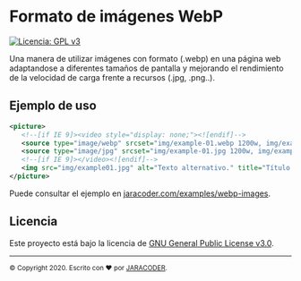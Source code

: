 # Formato de imágenes WebP
[![Licencia: GPL v3](https://img.shields.io/badge/License-GPLv3-blue.svg)](https://www.gnu.org/licenses/gpl-3.0)

Una manera de utilizar imágenes con formato (.webp) en una página web adaptandose a diferentes tamaños de pantalla y mejorando el rendimiento de la velocidad de carga frente a recursos (.jpg, .png..). 

## Ejemplo de uso
```XML
<picture>
   <!--[if IE 9]><video style="display: none;"><![endif]-->
   <source type="image/webp" srcset="img/example-01.webp 1200w, img/example-01-tablet.webp 700w, img/example-01-mobile.webp 340w" sizes="(min-width: 1200px) 740px, (min-width: 768px) 700px, calc(100vw - 36px)" />
   <source type="image/jpg" srcset="img/example-01.jpg 1200w, img/example-01-tablet.jpg 700w, img/example-01-mobile.jpg 340w" sizes="(min-width: 1200px) 740px, (min-width: 768px) 700px, calc(100vw - 36px)" />
   <!--[if IE 9]></video><![endif]-->
   <img src="img/example01.jpg" alt="Texto alternativo." title="Título." />
</picture>
```

Puede consultar el ejemplo en [jaracoder.com/examples/webp-images](https://jaracoder.com/examples/webp-images/index.html).

## Licencia

Este proyecto está bajo la licencia de [GNU General Public License v3.0](https://github.com/jaracoder/webp-images/blob/master/LICENSE.MD).

---
<sub>
  &copy; Copyright 2020. Escrito con ❤️ por <a href="https://jaracoder.com">JARACODER</a>.
</sub>
